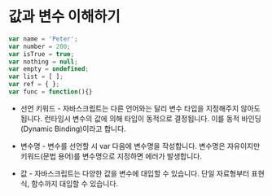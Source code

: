 # 값과 변수 이해하기

```javascript
var name = 'Peter';
var number = 200;
var isTrue = true;
var nothing = null;
var empty = undefined;
var list = [ ];
var ref = { };
var func = function(){}
```

* 선언 키워드 - 자바스크립트는 다른 언어와는 달리 변수 타입을 지정해주지 않아도 됩니다. 런타임시 변수의 값에 의해 타입이 동적으로
결정됩니다. 이를 동적 바인딩(Dynamic Binding)이라고 합니다.

* 변수명 - 변수를 선언할 시 var 다음에 변수명을 작성합니다. 변수명은 자유이지만 키워드(문법 용어)를 변수명으로 지정하면 에러가 발생합니다.

* 값 - 자바스크립트는 다양한 값을 변수에 대입할 수 있습니다. 단일 자료형부터 표현식, 함수까지 대입할 수 있습니다.
